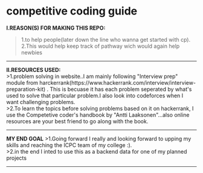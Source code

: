 # competitive coding guide

<b>I.REASON(S) FOR MAKING THIS REPO:</b><br>
>1.to help people(later down the line who wanna get started with cp).<br>
>2.This would help keep track of pathway wich would again help newbies<br>

<hr>
<b>II.RESOURCES USED:</b><br>
>1.problem solving in website..I am mainly following "Interview prep" module from harckerrank(https://www.hackerrank.com/interview/interview-preparation-kit) . This is becuase it has each problem seperated by what's used to solve that particular problem.I also look into codeforces when I want challenging problems.<br>
>2.To learn the topics before solving problems based on it on hackerrank, I use the Competetive coder's handbook by "Antti Laaksonen"...also online resources are your best friend to go along with the book.<br>

<hr>
<b>MY END GOAL</b>
>1.Going forward I really and looking forward to upping my skills and reaching the ICPC team of my college :).<br>
>2.in the end I inted to use this as a backend data for one of my planned projects <br>
<hr>

